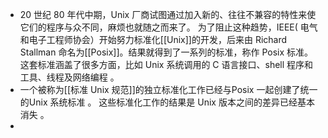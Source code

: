 - 20 世纪 80 年代中期，Unix 厂商试图通过加入新的、往往不兼容的特性来使它们的程序与众不同，麻烦也就随之而来了。
  为了阻止这种趋势，IEEE( 电气和电子工程师协会）开始努力标准化[[Unix]]的开发，后来由 Richard Stallman 命名为[[Posix]]。结果就得到了一系列的标准，称作 Posix 标准。这套标准涵盖了很多方面，比如 Unix 系统调用的 C 语言接口、shell 程序和工具、线程及网络编程 。
- 一个被称为[[标准 Unix 规范]]的独立标准化工作已经与Posix 一起创建了统一的Unix 系统标准 。
  这些标准化工作的结果是 Unix 版本之间的差异已经基本消失 。
-